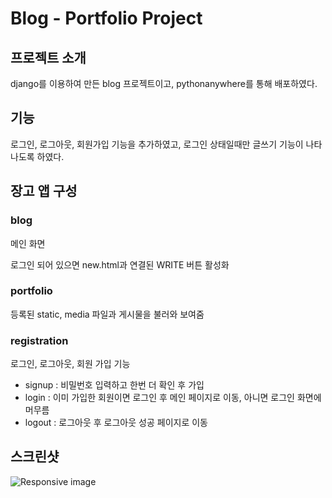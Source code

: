 #  Blog - Portfolio Project


## 프로젝트 소개

django를 이용하여 만든 blog 프로젝트이고, pythonanywhere를 통해 배포하였다.

## 기능

로그인, 로그아웃, 회원가입 기능을 추가하였고, 로그인 상태일때만 글쓰기 기능이 나타나도록 하였다.

## 장고 앱 구성

### blog

메인 화면

로그인 되어 있으면 new.html과 연결된 WRITE 버튼 활성화

### portfolio

등록된 static, media 파일과 게시물을 불러와 보여줌

### registration

로그인, 로그아웃, 회원 가입 기능

 - signup : 비밀번호 입력하고 한번 더 확인 후 가입
 - login : 이미 가입한 회원이면 로그인 후 메인 페이지로 이동, 아니면 로그인 화면에 머무름
 - logout : 로그아웃 후 로그아웃 성공 페이지로 이동


## 스크린샷

![Responsive image](https://cdn-class.likelion.org/media/submissions/QWpZ1vAcPZvVHOO.png)
